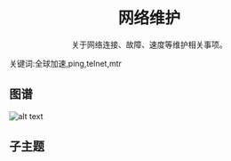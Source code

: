 <h1 align="center">网络维护</h1>
<p align="center">关于网络连接、故障、速度等维护相关事项。</p>
<p">关键词:全球加速,ping,telnet,mtr</p>

## 图谱
![alt text](https://github.com/gonglei007/GameDevMind/blob/main/exports/6.1.网络维护.png?raw=true)

## 子主题
